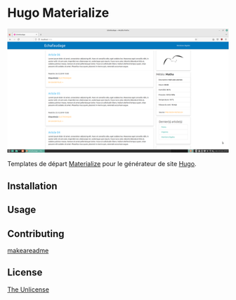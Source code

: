 # Hugo Materialize

![Screenshot](screenshot.png)

Templates de départ [Materialize](https://materializecss.com/) pour le générateur de site [Hugo](https://gohugo.io/).

## Installation



## Usage



## Contributing
[makeareadme](https://www.makeareadme.com/)

## License
[The Unlicense](https://choosealicense.com/licenses/unlicense/)
